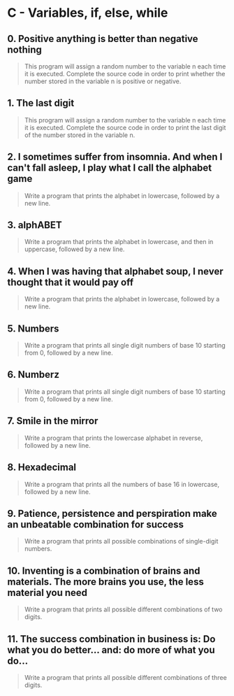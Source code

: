 # C - Variables, if, else, while

## 0. Positive anything is better than negative nothing 
> This program will assign a random number to the variable n each time it is executed. Complete the source code in order to print whether the number stored in the variable n is positive or negative.

## 1. The last digit
> This program will assign a random number to the variable n each time it is executed. Complete the source code in order to print the last digit of the number stored in the variable n.

## 2. I sometimes suffer from insomnia. And when I can't fall asleep, I play what I call the alphabet game 
> Write a program that prints the alphabet in lowercase, followed by a new line.

## 3. alphABET
> Write a program that prints the alphabet in lowercase, and then in uppercase, followed by a new line.

## 4. When I was having that alphabet soup, I never thought that it would pay off
> Write a program that prints the alphabet in lowercase, followed by a new line.

## 5. Numbers
> Write a program that prints all single digit numbers of base 10 starting from 0, followed by a new line.

## 6. Numberz
> Write a program that prints all single digit numbers of base 10 starting from 0, followed by a new line.

## 7. Smile in the mirror
> Write a program that prints the lowercase alphabet in reverse, followed by a new line.

## 8. Hexadecimal
> Write a program that prints all the numbers of base 16 in lowercase, followed by a new line.

## 9. Patience, persistence and perspiration make an unbeatable combination for success 
> Write a program that prints all possible combinations of single-digit numbers.

## 10. Inventing is a combination of brains and materials. The more brains you use, the less material you need 
> Write a program that prints all possible different combinations of two digits.

## 11. The success combination in business is: Do what you do better... and: do more of what you do... 
> Write a program that prints all possible different combinations of three digits.
